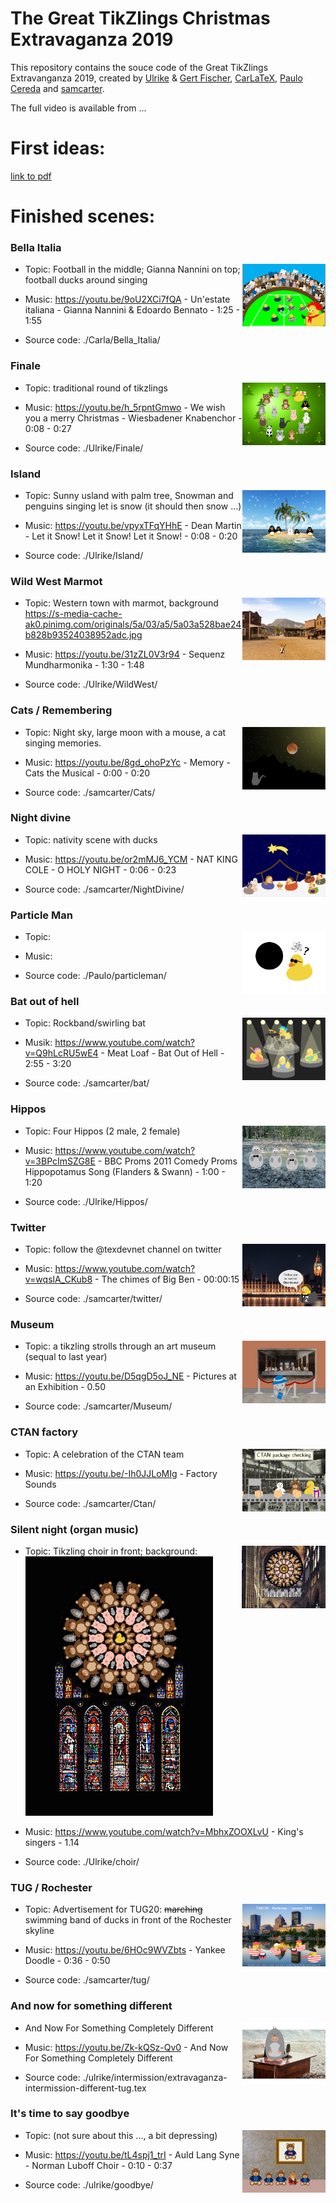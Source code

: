 # The Great TikZlings Christmas Extravaganza 2019

This repository contains the souce code of the Great TikZlings Extravanganza 2019, created by [Ulrike](https://github.com/u-fischer) & [Gert Fischer](https://github.com/g-fischer), [CarLaTeX](https://github.com/CarLaTeX), [Paulo Cereda](https://github.com/cereda) and [samcarter](https://github.com/samcarter).

The full video is available from ...

<!--- 
Music and 3rd party images are not included in this repository. The links to the songs can be found in the file ./Storyboard2019/music.txt, links to 3rd party images are for the most part given in the code of the individual scenes.
--->

# First ideas:

[link to pdf](./Storyboard/drafts/Extravaganza2019_storyboard.pdf)

# Finished scenes:

### Bella Italia

<a href="https://github.com/samcarter/Extravanganza2019/releases/download/video/BellaItalia.mp4"><img align="right" src="./Storyboard/previews/BellaItalia.png" height="100"></a>

- Topic: Football in the middle; Gianna Nannini on top; football ducks around singing 

- Music:  https://youtu.be/9oU2XCi7fQA - Un'estate italiana - Gianna Nannini & Edoardo Bennato - 1:25 - 1:55

- Source code: ./Carla/Bella_Italia/

### Finale

<a href="https://github.com/samcarter/Extravanganza2019/releases/download/video/finale.mp4"><img align="right" src="./Storyboard/previews/finale.png" height="100"></a>

- Topic: traditional round of tikzlings

- Music: https://youtu.be/h_5rpntGmwo - We wish you a merry Christmas - Wiesbadener Knabenchor - 0:08 - 0:27

- Source code: ./Ulrike/Finale/

### Island

<a href="https://github.com/samcarter/Extravanganza2019/releases/download/video/island.mp4"><img align="right" src="./Storyboard/previews/island.png" height="100"></a>

- Topic: Sunny usland with palm tree, Snowman and penguins singing let is snow (it should then snow ...)

- Music: https://youtu.be/vpyxTFqYHhE - Dean Martin - Let it Snow! Let it Snow! Let it Snow! - 0:08 - 0:20 

- Source code: ./Ulrike/Island/

### Wild West Marmot

<a href="https://github.com/samcarter/Extravanganza2019/releases/download/video/wildwest.mp4"><img align="right" src="./Storyboard/previews/wildwest.png" height="100"></a>

- Topic: Western town with marmot, background https://s-media-cache-ak0.pinimg.com/originals/5a/03/a5/5a03a528bae24b828b93524038952adc.jpg

- Music: https://youtu.be/31zZL0V3r94 - Sequenz Mundharmonika - 1:30 - 1:48

- Source code: ./Ulrike/WildWest/

### Cats / Remembering

<a href="https://github.com/samcarter/Extravanganza2019/releases/download/video/Cats.mp4"><img align="right" src="./Storyboard/previews/Cats.png" height="100"></a>

- Topic: Night sky, large moon with a mouse, a cat singing memories.

- Music: https://youtu.be/8gd_ohoPzYc - Memory - Cats the Musical - 0:00 - 0:20 

- Source code: ./samcarter/Cats/

### Night divine 

<a href="https://github.com/samcarter/Extravanganza2019/releases/download/video/NightDivine.mp4"><img align="right" src="./Storyboard/previews/NightDivine.png" height="100"></a>

- Topic: nativity scene with ducks 

- Music: https://youtu.be/or2mMJ6_YCM - NAT KING COLE - O HOLY NIGHT - 0:06 - 0:23 

- Source code: ./samcarter/NightDivine/

### Particle Man

<a href="https://github.com/samcarter/Extravanganza2019/releases/download/video/particleman.mp4"><img align="right" src="./Storyboard/previews/particleman.png" height="100"></a>

- Topic:  

- Music: 

- Source code: ./Paulo/particleman/

### Bat out of hell

<a href="https://github.com/samcarter/Extravanganza2019/releases/download/video/bat.mp4"><img align="right" src="./Storyboard/previews/bat.png" height="100"></a>

- Topic: Rockband/swirling bat

- Musik: https://www.youtube.com/watch?v=Q9hLcRU5wE4 - Meat Loaf - Bat Out of Hell - 2:55 - 3:20 

- Source code: ./samcarter/bat/

### Hippos

<a href="https://github.com/samcarter/Extravanganza2019/releases/download/video/hippos.mp4"><img align="right" src="./Storyboard/previews/hippos.png" height="100"></a>

- Topic: Four Hippos (2 male, 2 female)

- Music: https://www.youtube.com/watch?v=3BPcImSZG8E - BBC Proms 2011 Comedy Proms Hippopotamus Song (Flanders & Swann) - 1:00 - 1:20 

- Source code: ./Ulrike/Hippos/

### Twitter

<a href="https://github.com/samcarter/Extravanganza2019/releases/download/video/twitter.mp4"><img align="right" src="./Storyboard/previews/twitter.png" height="100"></a>

- Topic: follow the @texdevnet channel on twitter

- Music: https://www.youtube.com/watch?v=wqslA_CKub8 - The chimes of Big Ben  - 00:00:15 

- Source code: ./samcarter/twitter/

### Museum

<a href="https://github.com/samcarter/Extravanganza2019/releases/download/video/Museum.mp4"><img align="right" src="./Storyboard/previews/Museum.png" height="100"></a>

- Topic: a tikzling strolls through an art museum (sequal to last year)

- Music: https://youtu.be/D5qgD5oJ_NE - Pictures at an Exhibition - 0.50

- Source code: ./samcarter/Museum/

### CTAN factory

<a href="https://github.com/samcarter/Extravanganza2019/releases/download/video/ctan.mp4"><img align="right" src="./Storyboard/previews/ctan.png" height="100"></a>

- Topic: A celebration of the CTAN team 

- Music: https://youtu.be/-Ih0JJLoMIg - Factory Sounds 

- Source code: ./samcarter/Ctan/


### Silent night (organ music)

<a href="https://github.com/samcarter/Extravanganza2019/releases/download/video/choir.mp4"><img align="right" src="./Storyboard/previews/choir.png" height="100"></a>

- Topic: Tikzling choir in front; background: ![](./Ulrike/choir/silentnightback.jpeg)

- Music: https://www.youtube.com/watch?v=MbhxZOOXLvU - King's singers - 1.14

- Source code: ./Ulrike/choir/

### TUG / Rochester

<a href="https://github.com/samcarter/Extravanganza2019/releases/download/video/tug.mp4"><img align="right" src="./Storyboard/previews/tug.png" height="100"></a>

- Topic: Advertisement for TUG20: ~~marching~~ swimming band of ducks in front of the Rochester skyline

- Music: https://youtu.be/6HOc9WVZbts - Yankee Doodle - 0:36 - 0:50

- Source code: ./samcarter/tug/

### And now for something different

<a href="https://github.com/samcarter/Extravanganza2019/releases/download/video/different.mp4"><img align="right" src="./Storyboard/previews/different.png" height="100"></a>

- And Now For Something Completely Different

- Music: https://youtu.be/Zk-kQSz-Qv0 - And Now For Something Completely Different

- Source code: ./ulrike/intermission/extravaganza-intermission-different-tug.tex

### It's time to say goodbye

<a href="https://github.com/samcarter/Extravanganza2019/releases/download/video/goodbye.mp4"><img align="right" src="./Storyboard/previews/goodbye.png" height="100"></a>

- Topic: (not sure about this ..., a bit depressing)

- Music: https://youtu.be/tL4spj1_trI - Auld Lang Syne - Norman Luboff Choir - 0:10 - 0:37

- Source code: ./ulrike/goodbye/




